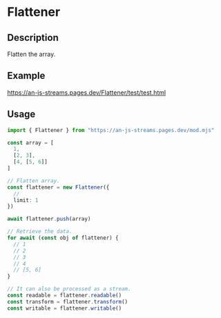 # Flattener

## Description
Flatten the array.

## Example
https://an-js-streams.pages.dev/Flattener/test/test.html

## Usage
```ts
import { Flattener } from "https://an-js-streams.pages.dev/mod.mjs"

const array = [
  1,
  [2, 3],
  [4, [5, 6]]
]

// Flatten array.
const flattener = new Flattener({
  // 
  limit: 1
})

await flattener.push(array)

// Retrieve the data.
for await (const obj of flattener) {
  // 1
  // 2
  // 3
  // 4
  // [5, 6]
}

// It can also be processed as a stream.
const readable = flattener.readable()
const transform = flattener.transform()
const writable = flattener.writable()
```
